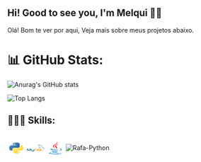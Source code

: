 ## Hi! Good to see you, I'm Melqui 👊🏽
Olá! Bom te ver por aqui, Veja mais sobre meus projetos abaixo.

# 📊 GitHub Stats:
![Anurag's GitHub stats](https://github-readme-stats.vercel.app/api?username=santosmelqui&show_icons=true&theme=tokyonight)

![Top Langs](https://github-readme-stats.vercel.app/api/top-langs/?username=santosmelqui&langs_count=8&theme=tokyonight)

## 🏃🏽‍♂️ Skills:
<div style="display: inline_block"><br>
  <img align="center" alt="Rafa-Python" height="30" width="40" src="https://raw.githubusercontent.com/devicons/devicon/master/icons/python/python-original.svg">
   <img align="center" alt="Rafa-Python" height="30" width="40" src="https://raw.githubusercontent.com/devicons/devicon/6910f0503efdd315c8f9b858234310c06e04d9c0/icons/mysql/mysql-original-wordmark.svg">
   <img align="center" alt="Rafa-Python" height="30" width="40" src="https://raw.githubusercontent.com/devicons/devicon/6910f0503efdd315c8f9b858234310c06e04d9c0/icons/java/java-original.svg">
   <img align="center" alt="Rafa-Python" height="30" width="55" src="https://camo.githubusercontent.com/ecef4c543198952452b882c5551593f6c6a7f1f4a2b304d61b0d79ce7cbf1bad/68747470733a2f2f696d672e736869656c64732e696f2f62616467652f706f7765725f62692d4632433831313f7374796c653d666f722d7468652d6261646765266c6f676f3d706f7765726269266c6f676f436f6c6f723d626c61636b">
 
  
